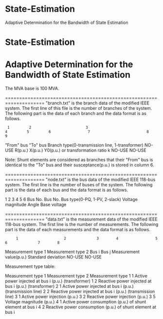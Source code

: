 # State-Estimation 
Adaptive Determination for the Bandwidth of State Estimation
# State-Estimation
Adaptive Determination for the Bandwidth of State Estimation
====================================================================
The MVA base is 100 MVA.

====================================================================
"branch.txt" is the branch data of the modified IEEE system.
The first line of this file is the number of branches of the system.
The following part is the data of each branch and the data format is as follows.

     1         2                         3                                 4         5         6                 7                          8         9
"From" bus  "To" bus   Branch type(0-transmission line, 1-transformer)   NO-USE   R(p.u.)  X(p.u.)   Y0(p.u.) or transformation ratio k   NO-USE   NO-USE

Note: Shunt elements are considered as branches that their "From" bus is identical to the "To" bus and their susceptance(p.u.) is stored in column 6.

====================================================================
"node.txt" is the bus data of the modified IEEE 118-bus system.
The first line is the number of buses of the system.
The following part is the data of each bus and the data format is as follows.

   1          2                       3                         4             5           6
Bus No.    Bus No.    Bus type(0-PQ, 1-PV, 2-slack)    Voltage magnitude    Angle    Base voltage 

====================================================================
"data.txt" is the measurement data of the modified IEEE 118-bus system.
The first line is the number of measurements.
The following part is the data of each measurements and the data format is as follows.

         1                     2              3        4                 5                         6              7        8
Measurement type 1    Measurement type 2    Bus i    Bus j    Measurement value(p.u.)    Standard deviation    NO-USE    NO-USE

Measurement type table:

Measurement type 1    Measurement type 2    Measurement type
        1                      1            Active power injected at bus i (p.u.) (transformer)
	1                      2            Reactive power injected at bus i (p.u.) (transformer) 
	2                      1            Active power injected at bus i (p.u.) (transmission line)
	2                      2            Reactive power injected at bus i (p.u.) (transmission line)
	3                      1            Active power injection (p.u.)
	3                      2            Reactive power injection (p.u.)
	3                      5            Voltage magnitude (p.u.)
	4                      1            Active power consumption (p.u.) of shunt element at bus i
	4                      2            Reactive power consumption (p.u.) of shunt element at bus i
